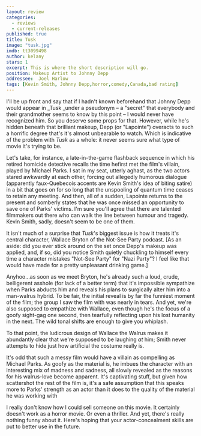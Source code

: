 ```yaml
---
layout: review
categories: 
  - reviews
  - current-releases
published: true
title: Tusk
image: "tusk.jpg"
imdb: tt3099498
author: kelany
stars: 1
excerpt: This is where the short description will go.
position: Makeup Artist to Johnny Depp
addressee:  Joel Harlow
tags: [Kevin Smith, Johnny Depp,horror,comedy,Canada,bad rating]
---
```

I'll be up front and say that if I hadn't known beforehand that Johnny Depp would appear in _Tusk _under a pseudonym – a "secret" that everybody and their grandmother seems to know by this point – I would never have recognized him. So you deserve some props for that. However, while he's hidden beneath that brilliant makeup, Depp (or "Lapointe") overacts to such a horrific degree that's it's almost unbearable to watch. Which is indicative of the problem with _Tusk_ as a whole: it never seems sure what type of movie it's trying to be. 

Let's take, for instance, a late-in-the-game flashback sequence in which his retired homicide detective recalls the time hefirst met the film's villain, played by Michael Parks. I sat in my seat, utterly aghast, as the two actors stared awkwardly at each other, forcing out allegedly humorous dialogue (apparently faux-Quebecois accents are Kevin Smith's idea of biting satire) in a bit that goes on for so long that the unspooling of quantum time ceases to retain any meeting. And then, all of a sudden, Lapointe returns to the present and somberly states that he was once missed an opportunity to save one of Parks' victims. I'm sure you'll agree that there are talented filmmakers out there who can walk the line between humour and tragedy. Kevin Smith, sadly, doesn't seem to be one of them.

It isn't much of a surprise that _Tusk_'s biggest issue is how it treats it's central character, Wallace Bryton of the Not-See Party podcast. [As an aside: did you ever stick around on the set once Depp's makeup was applied, and, if so, did you notice Smith quietly chuckling to himself every time a character mistakes "Not-See Party" for "Nazi Party"? I feel like that would have made for a pretty unpleasant drinking game.]

Anyhoo...as soon as we meet Bryton, he's already such a loud, crude, belligerent asshole (for lack of a better term) that it's impossible sympathize when Parks abducts him and reveals his plans to surgically alter him into a man-walrus hybrid. To be fair, the initial reveal is by far the funniest moment of the film; the group I saw the film with was nearly in tears. And yet, we're also supposed to empathize with Wallace, even though he's the focus of a goofy sight-gag one second, then tearfully reflecting upon his lost humanity in the next. The wild tonal shifts are enough to give you whiplash.

To that point, the ludicrous design of Wallace the Walrus makes it abundantly clear that we're supposed to be laughing _at_ him; Smith never attempts to hide just how artificial the costume really is.

It's odd that such a messy film would have a villain as compelling as Michael Parks. As goofy as the material is, he imbues the character with an interesting mix of madness and sadness, all slowly revealed as the reasons for his walrus-love become apparent. It's captivating stuff, but given how scattershot the rest of the film is, it's a safe assumption that this speaks more to Parks' strength as an actor than it does to the quality of the material he was working with 

I really don't know how I could sell someone on this movie. It certainly doesn't work as a horror movie. Or even a thriller. And yet, there's really nothing funny about it. Here's hoping that your actor-concealment skills are put to better use in the future.